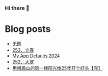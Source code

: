 ### Hi there 👋

<!--
**rebron1900/rebron1900** is a ✨ _special_ ✨ repository because its `README.md` (this file) appears on your GitHub profile.

Here are some ideas to get you started:

- 🔭 I’m currently working on ...
- 🌱 I’m currently learning ...
- 👯 I’m looking to collaborate on ...
- 🤔 I’m looking for help with ...
- 💬 Ask me about ...
- 📫 How to reach me: ...
- 😄 Pronouns: ...
- ⚡ Fun fact: ...
-->



# Blog posts
<!-- BLOG-POST-LIST:START -->
- [无题](https://1900.live/wu-ti-2/)
- [253、立春](https://1900.live/253zhu-li-chun/)
- [My App Defaults 2024](https://1900.live/my-app-defaults-2024/)
- [252、大寒](https://1900.live/252-da-han/)
- [用峨眉山的第一缕阳光给25年开个好头【完】](https://1900.live/yong-e-mei-shan-de-di-yi-lu-yang-guang-gei-25nian-kai-ge-hao-tou-wan/)
<!-- BLOG-POST-LIST:END -->
